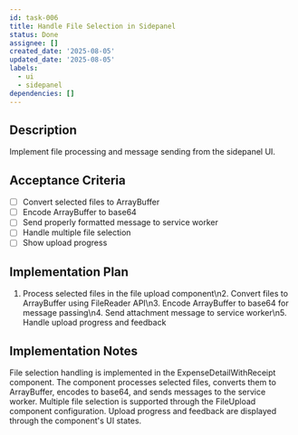 ```yaml
---
id: task-006
title: Handle File Selection in Sidepanel
status: Done
assignee: []
created_date: '2025-08-05'
updated_date: '2025-08-05'
labels:
  - ui
  - sidepanel
dependencies: []
---
```


## Description

Implement file processing and message sending from the sidepanel UI.

## Acceptance Criteria

- [ ] Convert selected files to ArrayBuffer
- [ ] Encode ArrayBuffer to base64
- [ ] Send properly formatted message to service worker
- [ ] Handle multiple file selection
- [ ] Show upload progress

## Implementation Plan

1. Process selected files in the file upload component\n2. Convert files to ArrayBuffer using FileReader API\n3. Encode ArrayBuffer to base64 for message passing\n4. Send attachment message to service worker\n5. Handle upload progress and feedback

## Implementation Notes

File selection handling is implemented in the ExpenseDetailWithReceipt component. The component processes selected files, converts them to ArrayBuffer, encodes to base64, and sends messages to the service worker. Multiple file selection is supported through the FileUpload component configuration. Upload progress and feedback are displayed through the component's UI states.
